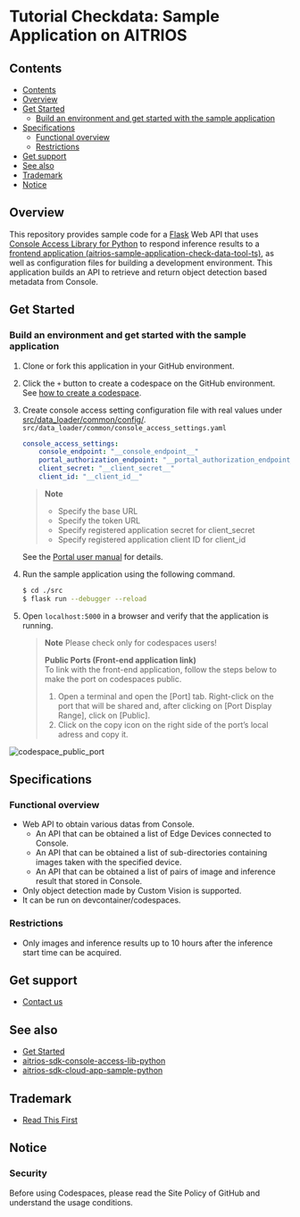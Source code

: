 # Tutorial Checkdata: Sample Application on AITRIOS

## Contents

- [Contents](#contents)
- [Overview](#overview)
- [Get Started](#get-started)
  - [Build an environment and get started with the sample application](#build-an-environment-and-get-started-with-the-sample-application)
- [Specifications](#specifications)
  - [Functional overview](#functional-overview)
  - [Restrictions](#restrictions)
- [Get support](#get-support)
- [See also](#see-also)
- [Trademark](#trademark)
- [Notice](#notice)

## Overview

This repository provides sample code for a [Flask](https://flask.palletsprojects.com/en/2.3.x/) Web API that uses [Console Access Library for Python](https://github.com/SonySemiconductorSolutions/aitrios-sdk-console-access-lib-python) to respond inference results to a [frontend application (aitrios-sample-application-check-data-tool-ts)](https://github.com/SonySemiconductorSolutions/aitrios-sample-application-check-data-tool-ts), as well as configuration files for building a development environment. This application builds an API to retrieve and return object detection based metadata from Console.

## Get Started

### Build an environment and get started with the sample application

1. Clone or fork this application in your GitHub environment.
2. Click the `+` button to create a codespace on the GitHub environment. See [how to create a codespace](https://docs.github.com/en/codespaces/developing-in-codespaces/creating-a-codespace-for-a-repository).
3. Create console access setting configuration file with real values under [src/data_loader/common/config/](./src/data_loader/common/console_access_settings.yaml.sample).
    `src/data_loader/common/console_access_settings.yaml`

    ```yaml
    console_access_settings:
        console_endpoint: "__console_endpoint__"
        portal_authorization_endpoint: "__portal_authorization_endpoint__"
        client_secret: "__client_secret__"
        client_id: "__client_id__"
    ```

    > **Note**
    > - Specify the base URL
    > - Specify the token URL
    > - Specify registered application secret for client_secret
    > - Specify registered application client ID for client_id

    See the [Portal user manual](https://developer.aitrios.sony-semicon.com/en/edge-ai-sensing/documents/portal-user-manual/) for details.
4. Run the sample application using the following command.

    ```sh
    $ cd ./src
    $ flask run --debugger --reload
    ```

5. Open `localhost:5000` in a browser and verify that the application is running.

    > **Note**
    > Please check only for codespaces users!
    >
    > **Public Ports (Front-end application link)**  
    > To link with the front-end application, follow the steps below to make the port on codespaces public.
    > 1. Open a terminal and open the [Port] tab. Right-click on the port that will be shared and, after clicking on [Port Display Range], click on [Public].
    > 2. Click on the copy icon on the right side of the port’s local adress and copy it.
    >

![codespace_public_port](./docs/20230704_codespace_public_port.png)

## Specifications

### Functional overview

- Web API to obtain various datas from Console.
  - An API that can be obtained a list of Edge Devices connected to Console.
  - An API that can be obtained a list of sub-directories containing images taken with the specified device.
  - An API that can be obtained a list of pairs of image and inference result that stored in Console.
- Only object detection made by Custom Vision is supported.
- It can be run on devcontainer/codespaces.

### Restrictions

- Only images and inference results up to 10 hours after the inference start time can be acquired.

## Get support

- [Contact us](https://support.aitrios.sony-semicon.com/hc/en-us/requests/new/)

## See also

- [Get Started](https://developer.aitrios.sony-semicon.com/en/edge-ai-sensing/guides/)
- [aitrios-sdk-console-access-lib-python](https://github.com/SonySemiconductorSolutions/aitrios-sdk-console-access-lib-python/tree/v1/main)
- [aitrios-sdk-cloud-app-sample-python](https://github.com/SonySemiconductorSolutions/aitrios-sdk-cloud-app-sample-python/tree/v1/main)

## Trademark

- [Read This First](https://developer.aitrios.sony-semicon.com/en/edge-ai-sensing/guides/)

## Notice

### Security

Before using Codespaces, please read the Site Policy of GitHub and understand the usage conditions.
